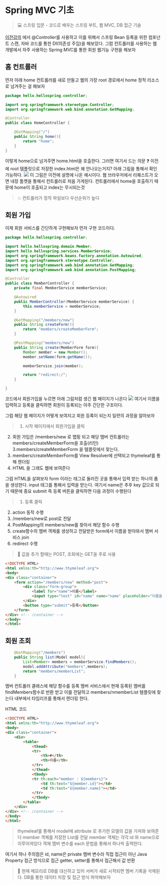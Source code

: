 # Spring MVC 기초

> 💻 스프링 입문 - 코드로 배우는 스프링 부트, 웹 MVC, DB 접근 기술

[이전강의](https://velog.io/@kimdodo/Spring-Bean) 에서 @Controller를 사용하고 이를 위해서 스프링 Bean 등록을 위한 컴포넌트 스캔, 자바 코드를 통한 DI(의존성 주입)을 해보았다.
그럼 컨트롤러를 사용하는 웹 개발에서 자주 사용하는 Spring MVC를 통한 회원 웹기능 구현을 해보자

## 홈 컨트롤러
먼저 아래 home 컨트롤러를 새로 만들고 웹의 가장 root 경로에서 home 정적 리소스로 넘겨주는 걸 해보자
```java
package hello.hellospring.controller;

import org.springframework.stereotype.Controller;
import org.springframework.web.bind.annotation.GetMapping;

@Controller
public class HomeController {

    @GetMapping("/")
    public String home(){
        return "home";
    }
}
```
이렇게 home으로 넘겨주면 home.html을 호출한다.
그러면 여기서 드는 의문 ❓
이전에 root 템플릿으로 저장한 index.html은 왜 안나오는거지?
아래 그림을 통해서 확인 가능하다.
![](https://velog.velcdn.com/images/kimdodo/post/c2ac1e67-a59f-46a9-bc99-61f10ab3b49b/image.png)
이 그림은 이전에 설명에 나온 예시이다.
웹 브라우저에서 리퀘스트가 오면 내장 톰켓을 통해서 컨트롤러로 처음 가게된다.
컨트롤러에서 home을 호출하기 때문에 home이 호출되고 index는 무시되는것
> 💥 컨트롤러가 정작 파일보다 우선순위가 높다

## 회원 가입
이제 회원 서비스를 간단하게 구현해보자
먼저 구현 코드이다.
```java
package hello.hellospring.controller;

import hello.hellospring.domain.Member;
import hello.hellospring.services.MemberService;
import org.springframework.beans.factory.annotation.Autowired;
import org.springframework.stereotype.Controller;
import org.springframework.web.bind.annotation.GetMapping;
import org.springframework.web.bind.annotation.PostMapping;

@Controller
public class MemberController {
    private final MemberService memberService;

    @Autowired
    public MemberController(MemberService memberService) {
        this.memberService = memberService;
    }

    @GetMapping("/members/new")
    public String createForm(){
        return "members/createMemberForm";
    }

    @PostMapping("members/new")
    public String create(MemberForm form){
        Member member = new Member();
        member.setName(form.getName());

        memberService.join(member);

        return "redirect:/";
    }

}
```
코드에서 회원가입을 누르면 아래 그림처럼 생긴 웹 페이지가 나온다
![](https://velog.velcdn.com/images/kimdodo/post/a27e8cdc-aca2-408f-9fad-70ac9cac9bd3/image.png)
여기서 이름을 입력하고 등록을 클릭하면 회원이 등록되는 아주 간단한 구조이다.

그럼 해당 웹 페이지가 어떻게 보여지고 회원 등록이 되는지 일련의 과정을 알아보자
>1. 시작 페이지에서 회원가입을 클릭
2. 회원 가입은 /members/new 로 맵핑 되고 해당 멤버 컨트롤러는 members/createMemberForm을 호출(리턴)
3.members/createMemberForm 을 템플릿에서 찾는다.
4. members/createMemberForm를 View Resolver에 선택되고 thymeleaf를 통해 렌더링
5. HTML 을 그래도 웹에 보여준다

그럼 HTML을 살펴보자
form 이라는 태그로 둘러진 곳을 통해서 입력 받는 하나의 폼을 생성한다.
input 태그를 통해서 입력을 받는다. 여기서 name은 추후 key 값으로 되기 때문에 중요
submit 즉 등록 버튼을 클릭하면 다음 과정이 수행된다

> 1. 등록 클릭
2. action 동작 수행
3. /members/new로 post로 전달 
4. PostMapping의 members/new를 찾아서 해당 함수 수행
5. create함수의 멤버 객체를 생성하고 전달받은 form에서 이름을 받아와서 멤버 서비스 join
6. redirect 수행

>📖 값을 추가 할때는 POST, 조회에는 GET을 주로 사용

```HTML
<!DOCTYPE HTML>
<html xmlns:th="http://www.thymeleaf.org">
<body>
<div class="container">
    <form action="/members/new" method="post">
        <div class="form-group">
            <label for="name">이름</label>
            <input type="text" id="name" name="name" placeholder="이름을 입력하세요">
        </div>
        <button type="submit">등록</button>
    </form>
</div> <!-- /container -->
</body>
</html>

```

## 회원 조회
```java
    @GetMapping("/members")
    public String list(Model model){
        List<Member> members = memberService.findMembers();
        model.addAttribute("members",members);
        return "members/memberList";
    }
```

멤버 컨트롤러 클래스에 해당 함수를 등록
멤버 서비스에서 현재 등록된 멤버를 findMembers함수로 반환 받고 이를 전달하고 members/nmemberList 템플릿에 찾는다
내부에서 타임리프를 통해서 렌더링 한다.

HTML 코드
```HTML
<!DOCTYPE HTML>
<html xmlns:th="http://www.thymeleaf.org">
<body>
<div class="container">
    <div>
        <table>
            <thead>
            <tr>
                <th>#</th>
                <th>이름</th>
            </tr>
            </thead>
            <tbody>
            <tr th:each="member : ${members}">
                <td th:text="${member.id}"></td>
                <td th:text="${member.name}"></td>
            </tr>
            </tbody>
        </table>
    </div>
</div> <!-- /container -->
</body>
</html>
```
> thymeleaf를 통해서 model에 attribute 로 추가한 모델의 값을 가져와 보여준다
> member 객체를 저장한 List를 전달
member 객체는 각각 id 와 name으로 이루어져있다
객체 멤버 변수를 each 문법을 통해서 하나씩 출력한다.

여기서 하나 주의점은 id, name은 private 멤버 변수라 직접 접근이 아닌 Java Property 접근 방식으로 접근
getter, setter를 통해서 접근해서 값 반환

>🥾 현재 메모리로 DB를 대신하고 있어 서버가 새로 시작되면 멤버 기록을 삭제된다.
DB를 통한 데이터 저장 및 접근 방식 파악해보자